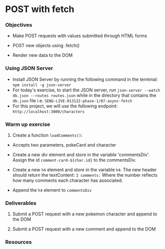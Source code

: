 # POST with fetch

### Objectives

- Make POST requests with values submitted through HTML forms

- POST new objects using .fetch()

- Render new data to the DOM

### Using JSON Server

- Install JSON Server by running the following command in the terminal: `npm install -g json-server`
- For today's exercise, to start the JSON server, run `json-server --watch db.json --routes routes.json` while in the directory that contains the `db.json` file i.e. `SENG-LIVE-013122-phase-1/07-async-fetch`
- For this project, we will use the following endpoint: `http://localhost:3000/characters`

### Warm up exercise

1. Create a function `loadComments()`:

- Accepts two parameters, pokeCard and character

- Create a new div element and store in the variable 'commentsDiv'. Assign the id `comment-card-${char.id}` to the commentsDiv.

- Create a new `h4` element and store in the variable `h4`. The new header should return the textContent: `2 comments:` Where the number reflects how many comments each character has associated. 

- Append the `h4` element to `commentsDiv`

### Deliverables

1. Submit a POST request with a new pokemon character and append to the DOM 

2. Submit a POST request with a new comment and append to the DOM

### Resources
